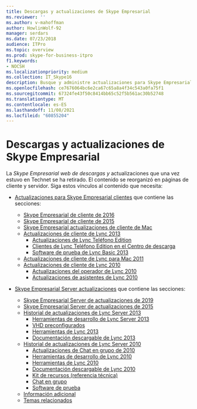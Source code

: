 ```yaml
---
title: Descargas y actualizaciones de Skype Empresarial
ms.reviewer: ''
ms.author: v-mahoffman
author: HowlinWolf-92
manager: serdars
ms.date: 07/23/2018
audience: ITPro
ms.topic: overview
ms.prod: skype-for-business-itpro
f1.keywords:
- NOCSH
ms.localizationpriority: medium
ms.collection: IT_Skype16
description: Busque y administre actualizaciones para Skype Empresarial Server o Lync 2013. Use los vínculos para obtener más información y, a continuación, descargar las actualizaciones.
ms.openlocfilehash: ce7676064bc6e2ca67c65a8a4f34c543a0fa75f1
ms.sourcegitcommit: 67324fe43f50c8414bb65c52f5b561ac30b52748
ms.translationtype: MT
ms.contentlocale: es-ES
ms.lasthandoff: 11/08/2021
ms.locfileid: "60855204"
---
```

# <a name="skype-for-business-downloads-and-updates"></a>Descargas y actualizaciones de Skype Empresarial

La _Skype Empresarial web de descargas y_ actualizaciones que una vez estuvo en Technet se ha retirado. El contenido se reorganizó en páginas de cliente y servidor. Siga estos vínculos al contenido que necesita:

- [Actualizaciones para Skype Empresarial clientes](sfb-client-updates.md) que contiene las secciones:
    - [Skype Empresarial de cliente de 2016](sfb-client-updates.md#skype-for-business-2016-client-updates)
    - [Skype Empresarial de cliente de 2015](sfb-client-updates.md#skype-for-business-2015-client-updates)
    - [Skype Empresarial actualizaciones de cliente de Mac](sfb-client-updates.md)
    - [Actualizaciones de cliente de Lync 2013](sfb-client-updates.md)
        - [Actualizaciones de Lync Teléfono Edition](sfb-client-updates.md#lync-phone-edition-updates)
        - [Clientes de Lync Teléfono Edition en el Centro de descarga](sfb-client-updates.md#lync-phone-edition-clients-on-download-center)
        - [Software de prueba de Lync Basic 2013](sfb-client-updates.md)
    - [Actualizaciones de cliente de Lync para Mac 2011](sfb-client-updates.md#lync-for-mac-2011-client-updates)
    - [Actualizaciones de cliente de Lync 2010](sfb-client-updates.md#lync-2010-client-updates)
        - [Actualizaciones del operador de Lync 2010](sfb-client-updates.md#lync-2010-attendant-updates)
        - [Actualizaciones de asistentes de Lync 2010](sfb-client-updates.md#lync-2010-attendee-updates)

- [Skype Empresarial Server actualizaciones](sfb-server-updates.md) que contiene las secciones:
    - [Skype Empresarial Server de actualizaciones de 2019](sfb-server-updates.md#skype-for-business-server-2019-update-history)
    - [Skype Empresarial Server de actualizaciones de 2015](sfb-server-updates.md#skype-for-business-server-2015-update-history)
    - [Historial de actualizaciones de Lync Server 2013](sfb-server-updates.md#lync-server-2013-update-history)
        - [Herramientas de desarrollo de Lync Server 2013](sfb-server-updates.md#lync-server-2013-dev-tools)
        - [VHD preconfigurados](sfb-server-updates.md#pre-configured-vhds)
        - [Herramientas de Lync 2013](sfb-server-updates.md#lync-2013-tools)
        - [Documentación descargable de Lync 2013](sfb-server-updates.md#lync-2013-downloadable-documentation)
    - [Historial de actualizaciones de Lync Server 2010](sfb-server-updates.md#lync-server-2010-update-history)
        - [Actualizaciones de Chat en grupo de 2010](sfb-server-updates.md#group-chat-2010-updates)
        - [Herramientas de desarrollo de Lync 2010](sfb-server-updates.md#lync-2010-dev-tools)
        - [Herramientas de Lync 2010](sfb-server-updates.md#lync-2010-tools)
        - [Documentación descargable de Lync 2010](sfb-server-updates.md#lync-2010-downloadable-documentation)
        - [Kit de recursos (referencia técnica)](sfb-server-updates.md#resource-kit-technical-reference)
        - [Chat en grupo](sfb-server-updates.md#group-chat)
        - [Software de prueba](sfb-server-updates.md#trial-software)
    - [Información adicional](sfb-server-updates.md#additional-information)
    - [Temas relacionados](sfb-server-updates.md#related-topics)

